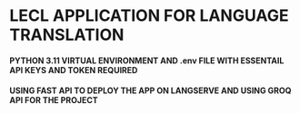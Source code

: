 # LECL APPLICATION FOR LANGUAGE TRANSLATION
#### PYTHON 3.11 VIRTUAL ENVIRONMENT AND .env FILE WITH ESSENTAIL API KEYS AND TOKEN REQUIRED 
#### USING FAST API TO DEPLOY THE APP ON LANGSERVE AND USING GROQ API FOR THE PROJECT
